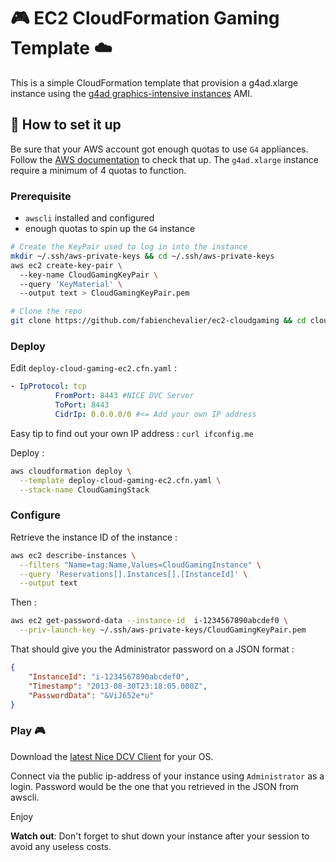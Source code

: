 # :video_game: EC2 CloudFormation Gaming Template :cloud:

This is a simple CloudFormation template that provision a g4ad.xlarge instance using the [g4ad graphics-intensive instances](https://aws.amazon.com/marketplace/pp/prodview-fzxvqp2r3vvgc) AMI.

## :wrench: How to set it up 

Be sure that your AWS account got enough quotas to use `G4` appliances. Follow the [AWS documentation](https://docs.aws.amazon.com/general/latest/gr/aws_service_limits.html) to check that up. The `g4ad.xlarge` instance require a minimum of 4 quotas to function.

### Prerequisite

- `awscli` installed and configured
- enough quotas to spin up the `G4` instance

```bash
# Create the KeyPair used to log in into the instance
mkdir ~/.ssh/aws-private-keys && cd ~/.ssh/aws-private-keys
aws ec2 create-key-pair \ 
  --key-name CloudGamingKeyPair \ 
  --query 'KeyMaterial' \ 
  --output text > CloudGamingKeyPair.pem

# Clone the repo
git clone https://github.com/fabienchevalier/ec2-cloudgaming && cd cloudformation
```
### Deploy

Edit `deploy-cloud-gaming-ec2.cfn.yaml` : 

```yaml
- IpProtocol: tcp
          FromPort: 8443 #NICE DVC Server
          ToPort: 8443
          CidrIp: 0.0.0.0/0 #<= Add your own IP address
```

Easy tip to find out your own IP address : `curl ifconfig.me`

Deploy :

```bash
aws cloudformation deploy \
  --template deploy-cloud-gaming-ec2.cfn.yaml \
  --stack-name CloudGamingStack
```

### Configure

Retrieve the instance ID of the instance :

```bash
aws ec2 describe-instances \
  --filters "Name=tag:Name,Values=CloudGamingInstance" \
  --query 'Reservations[].Instances[].[InstanceId]' \
  --output text
```

Then :

```bash
aws ec2 get-password-data --instance-id  i-1234567890abcdef0 \
  --priv-launch-key ~/.ssh/aws-private-keys/CloudGamingKeyPair.pem
```

That should give you the Administrator password on a JSON format : 

```json
{
    "InstanceId": "i-1234567890abcdef0",
    "Timestamp": "2013-08-30T23:18:05.000Z",
    "PasswordData": "&ViJ652e*u"
}
```

### Play :video_game:

Download the [latest Nice DCV Client](https://download.nice-dcv.com/) for your OS.

Connect via the public ip-address of your instance using `Administrator` as a login. Password would be the one that you retrieved in the JSON from awscli.

Enjoy

**Watch out**: Don't forget to shut down your instance after your session to avoid any useless costs.